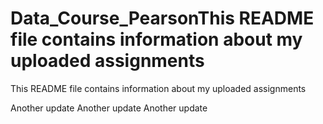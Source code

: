 # Data_Course_PearsonThis README file contains information about my uploaded assignments
This README file contains information about my uploaded assignments


Another update
Another update
Another update
